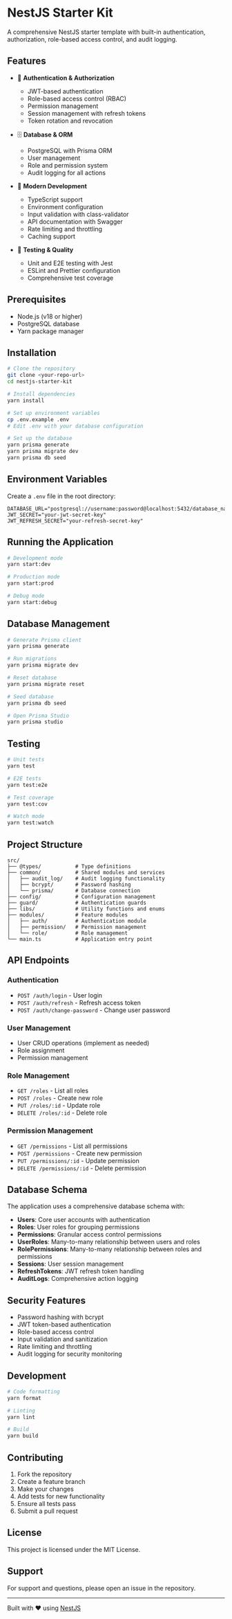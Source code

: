 # NestJS Starter Kit

A comprehensive NestJS starter template with built-in authentication, authorization, role-based access control, and audit logging.

## Features

- 🔐 **Authentication & Authorization**
  - JWT-based authentication
  - Role-based access control (RBAC)
  - Permission management
  - Session management with refresh tokens
  - Token rotation and revocation

- 🗄️ **Database & ORM**
  - PostgreSQL with Prisma ORM
  - User management
  - Role and permission system
  - Audit logging for all actions

- 🚀 **Modern Development**
  - TypeScript support
  - Environment configuration
  - Input validation with class-validator
  - API documentation with Swagger
  - Rate limiting and throttling
  - Caching support

- 🧪 **Testing & Quality**
  - Unit and E2E testing with Jest
  - ESLint and Prettier configuration
  - Comprehensive test coverage

## Prerequisites

- Node.js (v18 or higher)
- PostgreSQL database
- Yarn package manager

## Installation

```bash
# Clone the repository
git clone <your-repo-url>
cd nestjs-starter-kit

# Install dependencies
yarn install

# Set up environment variables
cp .env.example .env
# Edit .env with your database configuration

# Set up the database
yarn prisma generate
yarn prisma migrate dev
yarn prisma db seed
```

## Environment Variables

Create a `.env` file in the root directory:

```env
DATABASE_URL="postgresql://username:password@localhost:5432/database_name"
JWT_SECRET="your-jwt-secret-key"
JWT_REFRESH_SECRET="your-refresh-secret-key"
```

## Running the Application

```bash
# Development mode
yarn start:dev

# Production mode
yarn start:prod

# Debug mode
yarn start:debug
```

## Database Management

```bash
# Generate Prisma client
yarn prisma generate

# Run migrations
yarn prisma migrate dev

# Reset database
yarn prisma migrate reset

# Seed database
yarn prisma db seed

# Open Prisma Studio
yarn prisma studio
```

## Testing

```bash
# Unit tests
yarn test

# E2E tests
yarn test:e2e

# Test coverage
yarn test:cov

# Watch mode
yarn test:watch
```

## Project Structure

```
src/
├── @types/           # Type definitions
├── common/           # Shared modules and services
│   ├── audit_log/    # Audit logging functionality
│   ├── bcrypt/       # Password hashing
│   └── prisma/       # Database connection
├── config/           # Configuration management
├── guard/            # Authentication guards
├── libs/             # Utility functions and enums
├── modules/          # Feature modules
│   ├── auth/         # Authentication module
│   ├── permission/   # Permission management
│   └── role/         # Role management
└── main.ts           # Application entry point
```

## API Endpoints

### Authentication
- `POST /auth/login` - User login
- `POST /auth/refresh` - Refresh access token
- `POST /auth/change-password` - Change user password

### User Management
- User CRUD operations (implement as needed)
- Role assignment
- Permission management

### Role Management
- `GET /roles` - List all roles
- `POST /roles` - Create new role
- `PUT /roles/:id` - Update role
- `DELETE /roles/:id` - Delete role

### Permission Management
- `GET /permissions` - List all permissions
- `POST /permissions` - Create new permission
- `PUT /permissions/:id` - Update permission
- `DELETE /permissions/:id` - Delete permission

## Database Schema

The application uses a comprehensive database schema with:

- **Users**: Core user accounts with authentication
- **Roles**: User roles for grouping permissions
- **Permissions**: Granular access control permissions
- **UserRoles**: Many-to-many relationship between users and roles
- **RolePermissions**: Many-to-many relationship between roles and permissions
- **Sessions**: User session management
- **RefreshTokens**: JWT refresh token handling
- **AuditLogs**: Comprehensive action logging

## Security Features

- Password hashing with bcrypt
- JWT token-based authentication
- Role-based access control
- Input validation and sanitization
- Rate limiting and throttling
- Audit logging for security monitoring

## Development

```bash
# Code formatting
yarn format

# Linting
yarn lint

# Build
yarn build
```

## Contributing

1. Fork the repository
2. Create a feature branch
3. Make your changes
4. Add tests for new functionality
5. Ensure all tests pass
6. Submit a pull request

## License

This project is licensed under the MIT License.

## Support

For support and questions, please open an issue in the repository.

---

Built with ❤️ using [NestJS](https://nestjs.com/)


